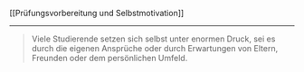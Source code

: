 [[Prüfungsvorbereitung und Selbstmotivation]]

---

>Viele Studierende setzen sich selbst unter enormen Druck, sei es durch die eigenen Ansprüche oder durch Erwartungen von Eltern, Freunden oder dem persönlichen Umfeld.
